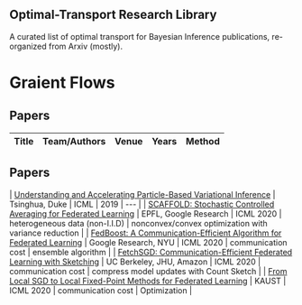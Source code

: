 ## Optimal-Transport Research Library

A curated list of optimal transport for Bayesian Inference publications, re-organized from Arxiv (mostly).
# Graient Flows
## Papers
| Title                                                                    | Team/Authors              | Venue      | Years     | Method                |
|---|---|---|---|---|
## Papers
| [Understanding and Accelerating Particle-Based Variational Inference](https://arxiv.org/pdf/1807.01750.pdf)                        | Tsinghua, Duke            |   ICML  |   2019 |  --- |
| [SCAFFOLD: Stochastic Controlled Averaging for Federated Learning](https://arxiv.org/abs/1910.06378)        | EPFL, Google Research      |   ICML 2020        | heterogeneous data (non-I.I.D)    | nonconvex/convex optimization with variance reduction   |
| [FedBoost: A Communication-Efficient Algorithm for Federated Learning](https://proceedings.icml.cc/static/paper_files/icml/2020/5967-Paper.pdf)    | Google Research, NYU       |   ICML 2020        | communication cost    | ensemble algorithm    |
| [FetchSGD: Communication-Efficient Federated Learning with Sketching](https://arxiv.org/abs/2007.07682)     | UC Berkeley, JHU, Amazon   |   ICML 2020        | communication cost    | compress model updates with Count Sketch   |
| [From Local SGD to Local Fixed-Point Methods for Federated Learning](https://arxiv.org/pdf/2004.01442.pdf)  | KAUST                      |   ICML 2020        | communication cost    |  Optimization |

















